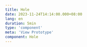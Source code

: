 ```yaml
---
title: Hole
date: 2023-11-24T14:14:00.000+08:00
lang: en
duration: 5min
type: 'component'
meta: 'View Prototype'
component: Hole
---
```


<Title />

<Hole />
